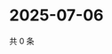 # 2025-07-06

共 0 条

<!-- BEGIN ZHIHUVIDEO -->
<!-- 最后更新时间 Sun Jul 06 2025 18:11:36 GMT+0800 (China Standard Time) -->

<!-- END ZHIHUVIDEO -->
